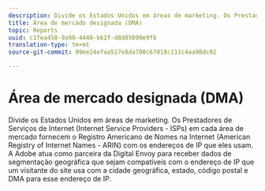 ```yaml
---
description: Divide os Estados Unidos em áreas de marketing. Os Prestadores de Serviços de Internet (Internet Service Providers - ISPs) em cada área de mercado fornecem o Registro Americano de Nomes na Internet (American Registry of Internet Names - ARIN) com os endereços de IP que eles usam. A Adobe atua como parceira da Digital Envoy para receber dados de segmentação geográfica que sejam compatíveis com o endereço de IP que um visitante do site usa com a cidade geográfica, estado, código postal e DMA para esse endereço de IP.
title: Área de mercado designada (DMA)
topic: Reports
uuid: c1fea458-9a90-4440-b62f-d8d85090e9f8
translation-type: tm+mt
source-git-commit: 99ee24efaa517e8da700c67818c111c4aa90dc02

---
```



# Área de mercado designada (DMA)

Divide os Estados Unidos em áreas de marketing. Os Prestadores de Serviços de Internet (Internet Service Providers - ISPs) em cada área de mercado fornecem o Registro Americano de Nomes na Internet (American Registry of Internet Names - ARIN) com os endereços de IP que eles usam. A Adobe atua como parceira da Digital Envoy para receber dados de segmentação geográfica que sejam compatíveis com o endereço de IP que um visitante do site usa com a cidade geográfica, estado, código postal e DMA para esse endereço de IP.

